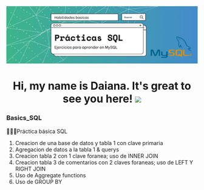 <div id="header" align="center">
  <img src="https://github.com/Dlavec/Basics_SQL/blob/main/Basics_SQL_large.jpg" width="800"/>
  <h1 align="center">Hi, my name is Daiana. It's great to see you here!
  <img src="https://media.giphy.com/media/hvRJCLFzcasrR4ia7z/giphy.gif" width="30px"/>
  </h1>
</div>

### Basics_SQL
👩🏼‍💻Práctica básica SQL

1. Creacion de una base de datos y tabla 1 con clave primaria
2. Agregacion de datos a la tabla 1 & querys
3. Creacion tabla 2 con 1 clave foranea; uso de INNER JOIN
4. Creacion tabla 3 de comentarios con 2 claves foraneas; uso de LEFT Y RIGHT JOIN
5. Uso de Aggregate functions
6. Uso de GROUP BY

